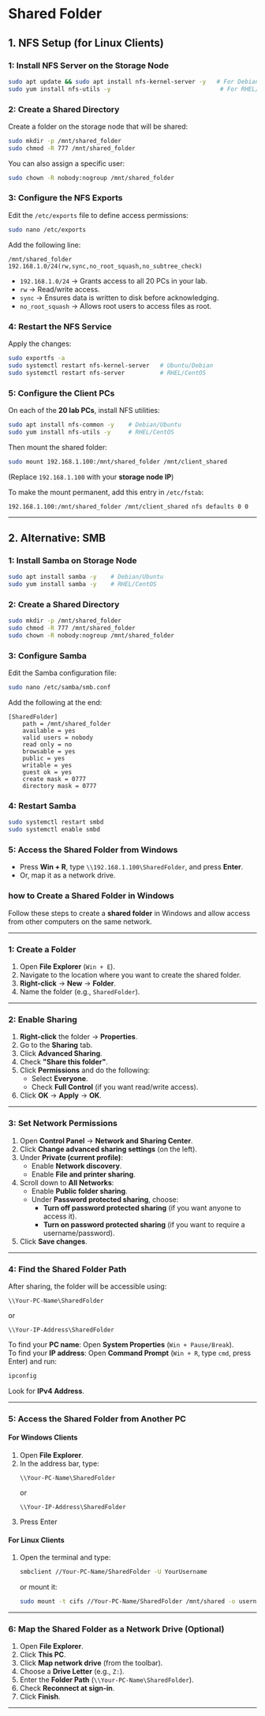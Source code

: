 

# Shared Folder 

## 1.  NFS Setup (for Linux Clients)


### 1: Install NFS Server on the Storage Node


```bash
sudo apt update && sudo apt install nfs-kernel-server -y   # For Debian/Ubuntu
sudo yum install nfs-utils -y                               # For RHEL/CentOS
```

### 2: Create a Shared Directory
Create a folder on the storage node that will be shared:

```bash
sudo mkdir -p /mnt/shared_folder
sudo chmod -R 777 /mnt/shared_folder
```

You can also assign a specific user:

```bash
sudo chown -R nobody:nogroup /mnt/shared_folder
```

### 3: Configure the NFS Exports
Edit the `/etc/exports` file to define access permissions:

```bash
sudo nano /etc/exports
```

Add the following line:

```
/mnt/shared_folder 192.168.1.0/24(rw,sync,no_root_squash,no_subtree_check)
```

- `192.168.1.0/24` → Grants access to all 20 PCs in your lab.
- `rw` → Read/write access.
- `sync` → Ensures data is written to disk before acknowledging.
- `no_root_squash` → Allows root users to access files as root.

### 4: Restart the NFS Service
Apply the changes:

```bash
sudo exportfs -a
sudo systemctl restart nfs-kernel-server   # Ubuntu/Debian
sudo systemctl restart nfs-server          # RHEL/CentOS
```

### 5: Configure the Client PCs
On each of the **20 lab PCs**, install NFS utilities:

```bash
sudo apt install nfs-common -y    # Debian/Ubuntu
sudo yum install nfs-utils -y     # RHEL/CentOS
```

Then mount the shared folder:

```bash
sudo mount 192.168.1.100:/mnt/shared_folder /mnt/client_shared
```

(Replace `192.168.1.100` with your **storage node IP**)

To make the mount permanent, add this entry in `/etc/fstab`:

```
192.168.1.100:/mnt/shared_folder /mnt/client_shared nfs defaults 0 0
```

---

## 2. Alternative: SMB 


### 1: Install Samba on Storage Node

```bash
sudo apt install samba -y    # Debian/Ubuntu
sudo yum install samba -y    # RHEL/CentOS
```

### 2: Create a Shared Directory

```bash
sudo mkdir -p /mnt/shared_folder
sudo chmod -R 777 /mnt/shared_folder
sudo chown -R nobody:nogroup /mnt/shared_folder
```

### 3: Configure Samba
Edit the Samba configuration file:

```bash
sudo nano /etc/samba/smb.conf
```

Add the following at the end:

```
[SharedFolder]
    path = /mnt/shared_folder
    available = yes
    valid users = nobody
    read only = no
    browsable = yes
    public = yes
    writable = yes
    guest ok = yes
    create mask = 0777
    directory mask = 0777
```

### 4: Restart Samba

```bash
sudo systemctl restart smbd
sudo systemctl enable smbd
```

### 5: Access the Shared Folder from Windows
- Press **Win + R**, type `\\192.168.1.100\SharedFolder`, and press **Enter**.
- Or, map it as a network drive.






### how to Create a Shared Folder in Windows

Follow these steps to create a **shared folder** in Windows and allow access from other computers on the same network.

---

### 1: Create a Folder
1. Open **File Explorer** (`Win + E`).
2. Navigate to the location where you want to create the shared folder.
3. **Right-click** → **New** → **Folder**.
4. Name the folder (e.g., `SharedFolder`).

---

###  2: Enable Sharing
1. **Right-click** the folder → **Properties**.
2. Go to the **Sharing** tab.
3. Click **Advanced Sharing**.
4. Check **"Share this folder"**.
5. Click **Permissions** and do the following:
   - Select **Everyone**.
   - Check **Full Control** (if you want read/write access).
6. Click **OK** → **Apply** → **OK**.

---

### 3: Set Network Permissions
1. Open **Control Panel** → **Network and Sharing Center**.
2. Click **Change advanced sharing settings** (on the left).
3. Under **Private (current profile)**:
   - Enable **Network discovery**.
   - Enable **File and printer sharing**.
4. Scroll down to **All Networks**:
   - Enable **Public folder sharing**.
   - Under **Password protected sharing**, choose:
     - **Turn off password protected sharing** (if you want anyone to access it).
     - **Turn on password protected sharing** (if you want to require a username/password).
5. Click **Save changes**.

---

### 4: Find the Shared Folder Path
After sharing, the folder will be accessible using:  
```
\\Your-PC-Name\SharedFolder
```
or  
```
\\Your-IP-Address\SharedFolder
```
 To find your **PC name**: Open **System Properties** (`Win + Pause/Break`).  
 To find your **IP address**: Open **Command Prompt** (`Win + R`, type `cmd`, press Enter) and run:  
```powershell
ipconfig
```
Look for **IPv4 Address**.

---

### 5: Access the Shared Folder from Another PC
#### **For Windows Clients**
1. Open **File Explorer**.
2. In the address bar, type:
   ```
   \\Your-PC-Name\SharedFolder
   ```
   or  
   ```
   \\Your-IP-Address\SharedFolder
   ```
3. Press Enter

#### For Linux Clients
1. Open the terminal and type:
   ```bash
   smbclient //Your-PC-Name/SharedFolder -U YourUsername
   ```
   or mount it:
   ```bash
   sudo mount -t cifs //Your-PC-Name/SharedFolder /mnt/shared -o username=YourUsername,password=YourPassword
   ```

---

### 6: Map the Shared Folder as a Network Drive (Optional)
1. Open **File Explorer**.
2. Click **This PC**.
3. Click **Map network drive** (from the toolbar).
4. Choose a **Drive Letter** (e.g., `Z:`).
5. Enter the **Folder Path** (`\\Your-PC-Name\SharedFolder`).
6. Check **Reconnect at sign-in**.
7. Click **Finish**.

---

